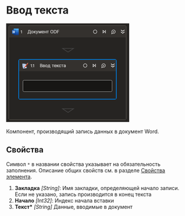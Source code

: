 # Ввод текста

![](<../../../../.gitbook/assets1/Cropped-InputText.png>)

Компонент, производящий запись данных в документ Word. 

## Свойства
Символ `*` в названии свойства указывает на обязательность заполнения. Описание общих свойств см. в разделе [Свойства элемента](https://docs.primo-rpa.ru/primo-rpa/primo-studio/process/elements#svoistva-elementa).

1. **Закладка** *[String]*: Имя закладки, определяющей начало записи. Если не указано, запись производится в конец текста 
2. **Начало** *[Int32]*: Индекс начала вставки                                                                         
3. **Текст\*** *[String]* Данные, вводимые в документ                                                                   
